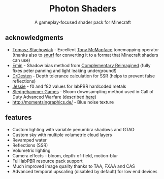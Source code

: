 <br><br>

<h1 align = "center">Photon Shaders</h1>

<p align = "center">A gameplay-focused shader pack for Minecraft</p>

## acknowledgments

* [Tomasz Stachowiak](https://github.com/h3r2tic) - Excellent [Tony McMapface](https://github.com/h3r2tic/tony-mc-mapface) tonemapping operator (thanks also to [snurf](https://www.patreon.com/snurf) for converting it to a format that Minecraft shaders can use)
* [Emin](https://github.com/EminGT) - Shadow bias method from [Complementary Reimagined](https://www.complementary.dev/reimagined/) (fully fixes peter panning and light leaking underground!)
* [DrDesten](https://github.com/DrDesten) - Depth tolerance calculation for SSR (helps to prevent false reflections)
* [Jessie](https://github.com/Jessie-LC) - f0 and f82 values for labPBR hardcoded metals
* [Sledgehammer Games](https://www.sledgehammergames.com/) - Bloom downsampling method used in Call of Duty Advanced Warfare (described [here](http://www.iryoku.com/next-generation-post-processing-in-call-of-duty-advanced-warfare))
* http://momentsingraphics.de/ - Blue noise texture

## features
* Custom lighting with variable penumbra shadows and GTAO
* Custom sky with multiple volumetric cloud layers
* Revamped water
* Reflections (SSR)
* Volumetric lighting
* Camera effects - bloom, depth-of-field, motion-blur
* Full labPBR resource pack support
* Much improved image quality thanks to TAA, FXAA and CAS
* Advanced temporal upscaling (disabled by default) for low end devices

